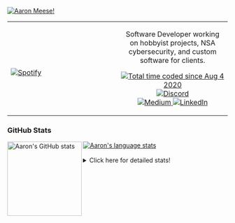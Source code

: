 [![Aaron Meese!](https://user-images.githubusercontent.com/17814535/88975338-a2aabf00-d27f-11ea-963f-8a19608716b4.png)](https://github.com/ajmeese7/readme-ascii "README ASCII")

<!-- Modified from project here: https://github.com/novatorem/novatorem -->
<table width="100%"> 
  <tr>
  <td width="50%">
      
&nbsp; <br> [![Spotify](https://ajmeese7.vercel.app/api/spotify)](https://open.spotify.com/user/ajmeese)

  </td>
  <td width="50%">
    <p align="center">
    Software Developer working on hobbyist projects, NSA cybersecurity, and custom software for clients.
    </p>
    <p align="center">
      <a href="https://wakatime.com/@f726891d-3b02-46cd-9b60-e8c59f9e2b14">
        <img src="https://wakatime.com/badge/user/f726891d-3b02-46cd-9b60-e8c59f9e2b14.svg" alt="Total time coded since Aug 4 2020" title="WakaTime" />
      </a>
      <a href="http://link.aaronmeese.com/discord">
        <img src="https://img.shields.io/badge/discord-ajmeese7%234835-369?style=flat-square&logo=discord&logoColor=white&color=purple" alt="Discord" title="Discord">
      </a>
      <br />
      <a href="https://link.aaronmeese.com/medium">
        <img src="https://img.shields.io/badge/medium-ajmeese7-1DB954?style=flat-square&logo=medium&logoColor=white" alt="Medium" title="Medium">
      </a>
      <a href="https://link.aaronmeese.com/linkedin">
        <img src="https://img.shields.io/badge/linkedIn-aaronmeese-1DB954?style=flat-square&logo=linkedin&logoColor=white&color=blue" alt="LinkedIn" title="LinkedIn">
      </a>
    </p>
  </td>

</table>

[//]: <> (The `&nbsp;` is to have Aphelion take up more space)

### GitHub Stats ###

<a href="https://profile-summary-for-github.com/user/ajmeese7">
  <img align="left" height="170px" src="https://github-readme-stats.vercel.app/api?username=ajmeese7&show_icons=true&line_height=27&count_private=true" alt="Aaron's GitHub stats"/>
  <img src="https://github-readme-stats.vercel.app/api/top-langs/?username=ajmeese7&hide_langs_below=5&layout=compact" alt="Aaron's language stats"/>
</a>

<br />
<br />
<details>
<summary>Click here for detailed stats!</summary>

### :zap: Recent Activity
<!--START_SECTION:activity-->
1. ❗️ Opened issue [#97](https://github.com/meese-enterprises/meeseOS/issues/97) in [meese-enterprises/meeseOS](https://github.com/meese-enterprises/meeseOS)
2. ❗️ Opened issue [#2](https://github.com/ajmeese7/aaronmeese.dev/issues/2) in [ajmeese7/aaronmeese.dev](https://github.com/ajmeese7/aaronmeese.dev)
3. 🗣 Commented on [#875](https://github.com/node-formidable/formidable/issues/875) in [node-formidable/formidable](https://github.com/node-formidable/formidable)
4. ❗️ Opened issue [#877](https://github.com/node-formidable/formidable/issues/877) in [node-formidable/formidable](https://github.com/node-formidable/formidable)
5. 🗣 Commented on [#870](https://github.com/node-formidable/formidable/issues/870) in [node-formidable/formidable](https://github.com/node-formidable/formidable)
<!--END_SECTION:activity-->

### 🧐 Waka Stats
<!--START_SECTION:waka-->
![Code Time](http://img.shields.io/badge/Code%20Time-1%2C184%20hrs%2037%20mins-blue)

**🐱 My GitHub Data** 

> 🏆 1,014 Contributions in the Year 2022
 > 
> 📦 197.3 kB Used in GitHub's Storage 
 > 
> 💼 Opted to Hire
 > 
> 📜 75 Public Repositories 
 > 
> 🔑 29 Private Repositories  
 > 
**I'm an Early 🐤** 

```text
🌞 Morning    171 commits    █████░░░░░░░░░░░░░░░░░░░░   20.58% 
🌆 Daytime    319 commits    █████████░░░░░░░░░░░░░░░░   38.39% 
🌃 Evening    330 commits    ██████████░░░░░░░░░░░░░░░   39.71% 
🌙 Night      11 commits     ░░░░░░░░░░░░░░░░░░░░░░░░░   1.32%

```
📅 **I'm Most Productive on Sunday** 

```text
Monday       126 commits    ███░░░░░░░░░░░░░░░░░░░░░░   15.16% 
Tuesday      125 commits    ███░░░░░░░░░░░░░░░░░░░░░░   15.04% 
Wednesday    90 commits     ██░░░░░░░░░░░░░░░░░░░░░░░   10.83% 
Thursday     117 commits    ███░░░░░░░░░░░░░░░░░░░░░░   14.08% 
Friday       87 commits     ██░░░░░░░░░░░░░░░░░░░░░░░   10.47% 
Saturday     126 commits    ███░░░░░░░░░░░░░░░░░░░░░░   15.16% 
Sunday       160 commits    ████░░░░░░░░░░░░░░░░░░░░░   19.25%

```


📊 **This Week I Spent My Time On** 

```text
⌚︎ Time Zone: America/New_York

💬 Programming Languages: 
JavaScript               22 hrs 1 min        █████████████████████░░░░   87.44% 
Markdown                 2 hrs 5 mins        ██░░░░░░░░░░░░░░░░░░░░░░░   8.34% 
JSON                     31 mins             ░░░░░░░░░░░░░░░░░░░░░░░░░   2.06% 
Other                    17 mins             ░░░░░░░░░░░░░░░░░░░░░░░░░   1.13% 
YAML                     7 mins              ░░░░░░░░░░░░░░░░░░░░░░░░░   0.48%

🐱‍💻 Projects: 
aaronmeese.com           23 hrs 49 mins      ██████████████████████░░░   91.25% 
vault                    1 hr 32 mins        █░░░░░░░░░░░░░░░░░░░░░░░░   5.89% 
modernreforms.org        23 mins             ░░░░░░░░░░░░░░░░░░░░░░░░░   1.49% 
osjs-client              10 mins             ░░░░░░░░░░░░░░░░░░░░░░░░░   0.65% 
osjs-client [GitHub]     8 mins              ░░░░░░░░░░░░░░░░░░░░░░░░░   0.53%

```

**I Mostly Code in JavaScript** 

```text
JavaScript               32 repos            ████████████░░░░░░░░░░░░░   49.23% 
HTML                     9 repos             ███░░░░░░░░░░░░░░░░░░░░░░   13.85% 
Python                   5 repos             ██░░░░░░░░░░░░░░░░░░░░░░░   7.69% 
Java                     4 repos             █░░░░░░░░░░░░░░░░░░░░░░░░   6.15% 
CSS                      3 repos             █░░░░░░░░░░░░░░░░░░░░░░░░   4.62%

```



 Last Updated on 07/08/2022 00:07:16 UTC
<!--END_SECTION:waka-->
</details>
